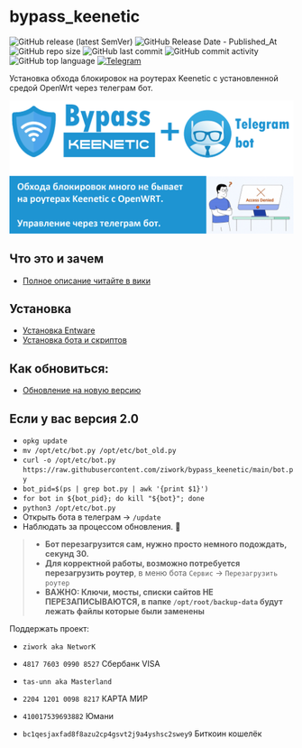 # bypass_keenetic
![GitHub release (latest SemVer)](https://img.shields.io/github/v/release/ziwork/bypass_keenetic)
![GitHub Release Date - Published_At](https://img.shields.io/github/release-date/ziwork/bypass_keenetic)
![GitHub repo size](https://img.shields.io/github/repo-size/ziwork/bypass_keenetic)
![GitHub last commit](https://img.shields.io/github/last-commit/ziwork/bypass_keenetic)
![GitHub commit activity](https://img.shields.io/github/commit-activity/y/ziwork/bypass_keenetic)
![GitHub top language](https://img.shields.io/github/languages/top/ziwork/bypass_keenetic)
<a href="https://t.me/bypass_keenetic">![Telegram](https://img.shields.io/badge/bypass_keenetic--black?style=social&logo=telegram&logoColor=blue)</a>

Установка обхода блокировок на роутерах Keenetic с установленной средой OpenWrt через телеграм бот.

![](bypass_keenetic.png)

## Что это и зачем
- [Полное описание читайте в вики](https://github.com/ziwork/bypass_keenetic/wiki)

## Установка 
- [Установка Entware](https://github.com/ziwork/bypass_keenetic/wiki/Install-Entware-and-Preparation)
- [Установка бота и скриптов](https://github.com/ziwork/bypass_keenetic/wiki/Install-bot-and-scripts)

## Как обновиться:
- [Обновление на новую версию](https://github.com/ziwork/bypass_keenetic/wiki/Update-bot-and-scripts)

## Если у вас версия 2.0
* `opkg update`
* `mv /opt/etc/bot.py /opt/etc/bot_old.py`
* `curl -o /opt/etc/bot.py https://raw.githubusercontent.com/ziwork/bypass_keenetic/main/bot.py`
* `bot_pid=$(ps | grep bot.py | awk '{print $1}')`
* `for bot in ${bot_pid}; do kill "${bot}"; done`
* `python3 /opt/etc/bot.py`
* Открыть бота в телеграм -> `/update`
* Наблюдать за процессом обновления. 🔭

> * **Бот перезагрузится сам, нужно просто немного подождать, секунд 30.**
> * **Для корректной работы, возможно потребуется перезагрузить роутер**, в меню бота `Сервис` -> `Перезагрузить роутер`
> * **ВАЖНО: Ключи, мосты, списки сайтов НЕ ПЕРЕЗАПИСЫВАЮТСЯ, в папке `/opt/root/backup-data` будут лежать файлы которые были заменены**

<!--
Полное описание:
https://habr.com/ru/post/669314/
-->

Поддержать проект:
* `ziwork aka NetworK`
* `4817 7603 0990 8527` Сбербанк VISA


* `tas-unn aka Masterland`
* `2204 1201 0098 8217` КАРТА МИР 
* `410017539693882` Юмани 
* `bc1qesjaxfad8f8azu2cp4gsvt2j9a4yshsc2swey9` Биткоин кошелёк
